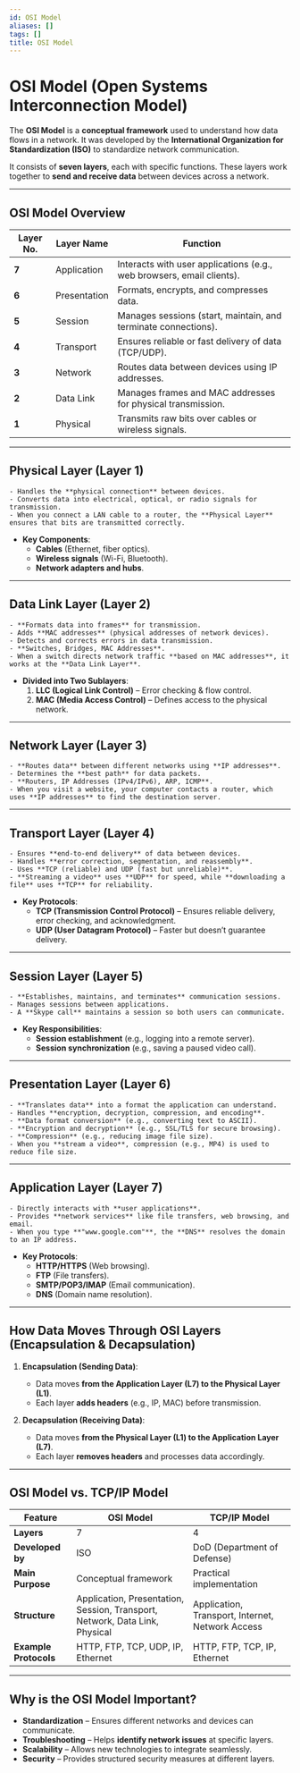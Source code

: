 ```yaml
---
id: OSI Model
aliases: []
tags: []
title: OSI Model
---
```


# **OSI Model (Open Systems Interconnection Model)**  

The **OSI Model** is a **conceptual framework** used to understand how data flows in a network. It was developed by the **International Organization for Standardization (ISO)** to standardize network communication.  

It consists of **seven layers**, each with specific functions. These layers work together to **send and receive data** between devices across a network.  

---

## **OSI Model Overview**
| **Layer No.** | **Layer Name**        | **Function** |
|--------------|----------------------|-------------|
| **7** | Application | Interacts with user applications (e.g., web browsers, email clients). |
| **6** | Presentation | Formats, encrypts, and compresses data. |
| **5** | Session | Manages sessions (start, maintain, and terminate connections). |
| **4** | Transport | Ensures reliable or fast delivery of data (TCP/UDP). |
| **3** | Network | Routes data between devices using IP addresses. |
| **2** | Data Link | Manages frames and MAC addresses for physical transmission. |
| **1** | Physical | Transmits raw bits over cables or wireless signals. |

---

## **Physical Layer (Layer 1)**
    - Handles the **physical connection** between devices.  
    - Converts data into electrical, optical, or radio signals for transmission.  
    - When you connect a LAN cable to a router, the **Physical Layer** ensures that bits are transmitted correctly.  

- **Key Components**:  
    - **Cables** (Ethernet, fiber optics).  
    - **Wireless signals** (Wi-Fi, Bluetooth).  
    - **Network adapters and hubs**.  

---

## **Data Link Layer (Layer 2)**
    - **Formats data into frames** for transmission.  
    - Adds **MAC addresses** (physical addresses of network devices).  
    - Detects and corrects errors in data transmission.  
    - **Switches, Bridges, MAC Addresses**.  
    - When a switch directs network traffic **based on MAC addresses**, it works at the **Data Link Layer**.  

- **Divided into Two Sublayers**:  
    1. **LLC (Logical Link Control)** – Error checking & flow control.  
    2. **MAC (Media Access Control)** – Defines access to the physical network.  

---

## **Network Layer (Layer 3)**
    - **Routes data** between different networks using **IP addresses**.  
    - Determines the **best path** for data packets.  
    - **Routers, IP Addresses (IPv4/IPv6), ARP, ICMP**.  
    - When you visit a website, your computer contacts a router, which uses **IP addresses** to find the destination server.  

---

## **Transport Layer (Layer 4)**
    - Ensures **end-to-end delivery** of data between devices.  
    - Handles **error correction, segmentation, and reassembly**.  
    - Uses **TCP (reliable) and UDP (fast but unreliable)**.  
    - **Streaming a video** uses **UDP** for speed, while **downloading a file** uses **TCP** for reliability.  

- **Key Protocols**:  
    - **TCP (Transmission Control Protocol)** – Ensures reliable delivery, error checking, and acknowledgment.  
    - **UDP (User Datagram Protocol)** – Faster but doesn’t guarantee delivery.  

---

## **Session Layer (Layer 5)**
    - **Establishes, maintains, and terminates** communication sessions.  
    - Manages sessions between applications.  
    - A **Skype call** maintains a session so both users can communicate.  

- **Key Responsibilities**:  
    - **Session establishment** (e.g., logging into a remote server).  
    - **Session synchronization** (e.g., saving a paused video call).  

---

## **Presentation Layer (Layer 6)**
    - **Translates data** into a format the application can understand.  
    - Handles **encryption, decryption, compression, and encoding**.  
    - **Data format conversion** (e.g., converting text to ASCII).  
    - **Encryption and decryption** (e.g., SSL/TLS for secure browsing).  
    - **Compression** (e.g., reducing image file size).  
    - When you **stream a video**, compression (e.g., MP4) is used to reduce file size.  

---

## **Application Layer (Layer 7)**
    - Directly interacts with **user applications**.  
    - Provides **network services** like file transfers, web browsing, and email.  
    - When you type **"www.google.com"**, the **DNS** resolves the domain to an IP address.  

- **Key Protocols**:  
    - **HTTP/HTTPS** (Web browsing).  
    - **FTP** (File transfers).  
    - **SMTP/POP3/IMAP** (Email communication).  
    - **DNS** (Domain name resolution).  

---

## **How Data Moves Through OSI Layers (Encapsulation & Decapsulation)**
1. **Encapsulation (Sending Data)**:  
   - Data moves **from the Application Layer (L7) to the Physical Layer (L1)**.  
   - Each layer **adds headers** (e.g., IP, MAC) before transmission.  

2. **Decapsulation (Receiving Data)**:  
   - Data moves **from the Physical Layer (L1) to the Application Layer (L7)**.  
   - Each layer **removes headers** and processes data accordingly.  

---

## **OSI Model vs. TCP/IP Model**
| **Feature** | **OSI Model** | **TCP/IP Model** |
|------------|-------------|----------------|
| **Layers** | 7 | 4 |
| **Developed by** | ISO | DoD (Department of Defense) |
| **Main Purpose** | Conceptual framework | Practical implementation |
| **Structure** | Application, Presentation, Session, Transport, Network, Data Link, Physical | Application, Transport, Internet, Network Access |
| **Example Protocols** | HTTP, FTP, TCP, UDP, IP, Ethernet | HTTP, FTP, TCP, IP, Ethernet |

---

## **Why is the OSI Model Important?**
- **Standardization** – Ensures different networks and devices can communicate.  
- **Troubleshooting** – Helps **identify network issues** at specific layers.  
- **Scalability** – Allows new technologies to integrate seamlessly.  
- **Security** – Provides structured security measures at different layers.  
